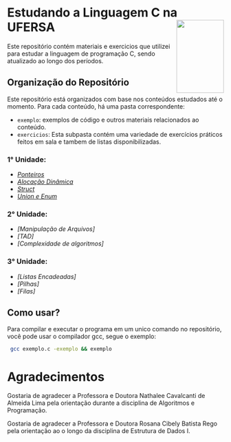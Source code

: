 # Estudando a Linguagem C na UFERSA <img align="right" width="110" height="170" src="https://assecom.ufersa.edu.br/wp-content/uploads/sites/24/2014/09/PNG-bras%C3%A3o-Ufersa.png">

Este repositório contém materiais e exercicios que utilizei para estudar a linguagem de programação C, sendo atualizado ao longo dos períodos.

## Organização do Repositório

Este repositório está organizados com base nos conteúdos estudados até o momento. Para cada conteúdo, há uma pasta correspondente:

- `exemplo`: exemplos de código e outros materiais relacionados ao conteúdo.
- `exercicios`: Esta subpasta contém uma variedade de exercícios práticos feitos em sala e tambem de listas disponibilizadas.

### 1° Unidade:

- _[Ponteiros][1]_
- _[Alocação Dinâmica][2]_
- _[Struct][3]_
- _[Union e Enum][4]_

### 2° Unidade:

- _[Manipulação de Arquivos]_
- _[TAD]_
- _[Complexidade de algoritmos]_
  
### 3° Unidade:

- _[Listas Encadeadas]_
- _[Pilhas]_
- _[Filas]_

[1]: https://github.com/andevvs/Estudando_C/tree/main/Estrutura_de_Dados_I/1º_Unidade/Ponteiros
[2]: https://github.com/andevvs/Estudando_C/tree/main/Estrutura_de_Dados_I/1º_Unidade/Alocacao_dinamica
[3]: https://github.com/andevvs/Estudando_C/tree/main/Estrutura_de_Dados_I/1º_Unidade/Struct
[4]: https://github.com/andevvs/Estudando_C/tree/main/Estrutura_de_Dados_I/1º_Unidade/Union_e_Enum

## Como usar?

Para compilar e executar o programa em um unico comando no repositório, você pode usar o compilador gcc, segue o exemplo:

```bash
 gcc exemplo.c -exemplo && exemplo
```

# Agradecimentos

Gostaria de agradecer a Professora e Doutora Nathalee Cavalcanti de Almeida Lima pela orientação durante a disciplina de Algoritmos e Programação.

Gostaria de agradecer a Professora e Doutora Rosana Cibely Batista Rego pela orientação ao o longo da disciplina de Estrutura de Dados I.
